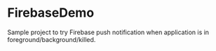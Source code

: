 # FirebaseDemo
Sample project to try Firebase push notification when application is in foreground/background/killed.
